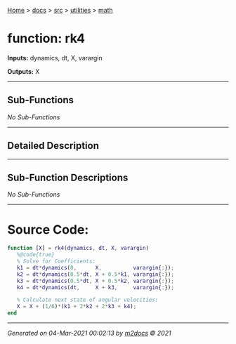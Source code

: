 [Home](../../../index.md) > [docs](../../../docs_index.md) > [src](../../src_index.md) > [utilities](../utilities_index.md) > [math](math_index.md)  


# function: rk4



**Inputs:** dynamics, dt, X, varargin

**Outputs:** X

 ***

## Sub-Functions

*No Sub-Functions*

 ***

## Detailed Description



 ***

## Sub-Function Descriptions

*No Sub-Functions*

 
 *** 

# Source Code:

 ```matlab 
 function [X] = rk4(dynamics, dt, X, varargin)
    %@code{true}
    % Solve for Coefficients:
    k1 = dt*dynamics(0,      X,          varargin{:});
    k2 = dt*dynamics(0.5*dt, X + 0.5*k1, varargin{:});
    k3 = dt*dynamics(0.5*dt, X + 0.5*k2, varargin{:});
    k4 = dt*dynamics(dt,     X + k3,     varargin{:});

    % Calculate next state of angular velocities:
    X = X + (1/6)*(k1 + 2*k2 + 2*k3 + k4);
end 
``` 
 
***

*Generated on 04-Mar-2021 00:02:13 by [m2docs](https://github.com/crgnam-research/m2docs) © 2021*

